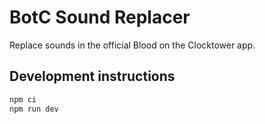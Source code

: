 # BotC Sound Replacer

Replace sounds in the official Blood on the Clocktower app.

## Development instructions

```sh
npm ci
npm run dev
```

